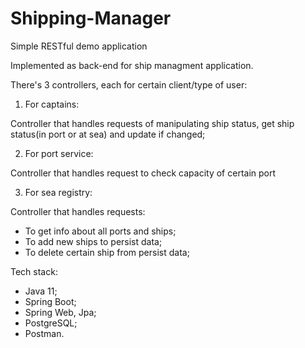# Shipping-Manager
Simple RESTful demo application

Implemented as back-end for ship managment application.

There's 3 controllers, each for certain client/type of user:

1. For captains:

Controller that handles requests of manipulating ship status, get ship status(in port or at sea) and update if changed;

2. For port service:

Controller that handles request to check capacity of certain port

3. For sea registry:

Controller that handles requests:
- To get info about all ports and ships;
- To add new ships to persist data;
- To delete certain ship from persist data;


Tech stack:
- Java 11;
- Spring Boot;
- Spring Web, Jpa;
- PostgreSQL;
- Postman.